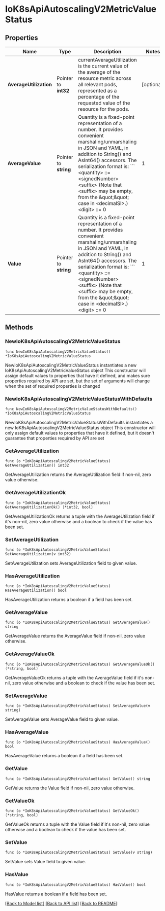 # IoK8sApiAutoscalingV2MetricValueStatus

## Properties

Name | Type | Description | Notes
------------ | ------------- | ------------- | -------------
**AverageUtilization** | Pointer to **int32** | currentAverageUtilization is the current value of the average of the resource metric across all relevant pods, represented as a percentage of the requested value of the resource for the pods. | [optional] 
**AverageValue** | Pointer to **string** | Quantity is a fixed-point representation of a number. It provides convenient marshaling/unmarshaling in JSON and YAML, in addition to String() and AsInt64() accessors.  The serialization format is:  &#x60;&#x60;&#x60; &lt;quantity&gt;        ::&#x3D; &lt;signedNumber&gt;&lt;suffix&gt;   (Note that &lt;suffix&gt; may be empty, from the \&quot;\&quot; case in &lt;decimalSI&gt;.)  &lt;digit&gt;           ::&#x3D; 0 | 1 | ... | 9 &lt;digits&gt;          ::&#x3D; &lt;digit&gt; | &lt;digit&gt;&lt;digits&gt; &lt;number&gt;          ::&#x3D; &lt;digits&gt; | &lt;digits&gt;.&lt;digits&gt; | &lt;digits&gt;. | .&lt;digits&gt; &lt;sign&gt;            ::&#x3D; \&quot;+\&quot; | \&quot;-\&quot; &lt;signedNumber&gt;    ::&#x3D; &lt;number&gt; | &lt;sign&gt;&lt;number&gt; &lt;suffix&gt;          ::&#x3D; &lt;binarySI&gt; | &lt;decimalExponent&gt; | &lt;decimalSI&gt; &lt;binarySI&gt;        ::&#x3D; Ki | Mi | Gi | Ti | Pi | Ei   (International System of units; See: http://physics.nist.gov/cuu/Units/binary.html)  &lt;decimalSI&gt;       ::&#x3D; m | \&quot;\&quot; | k | M | G | T | P | E   (Note that 1024 &#x3D; 1Ki but 1000 &#x3D; 1k; I didn&#39;t choose the capitalization.)  &lt;decimalExponent&gt; ::&#x3D; \&quot;e\&quot; &lt;signedNumber&gt; | \&quot;E\&quot; &lt;signedNumber&gt; &#x60;&#x60;&#x60;  No matter which of the three exponent forms is used, no quantity may represent a number greater than 2^63-1 in magnitude, nor may it have more than 3 decimal places. Numbers larger or more precise will be capped or rounded up. (E.g.: 0.1m will rounded up to 1m.) This may be extended in the future if we require larger or smaller quantities.  When a Quantity is parsed from a string, it will remember the type of suffix it had, and will use the same type again when it is serialized.  Before serializing, Quantity will be put in \&quot;canonical form\&quot;. This means that Exponent/suffix will be adjusted up or down (with a corresponding increase or decrease in Mantissa) such that:  - No precision is lost - No fractional digits will be emitted - The exponent (or suffix) is as large as possible.  The sign will be omitted unless the number is negative.  Examples:  - 1.5 will be serialized as \&quot;1500m\&quot; - 1.5Gi will be serialized as \&quot;1536Mi\&quot;  Note that the quantity will NEVER be internally represented by a floating point number. That is the whole point of this exercise.  Non-canonical values will still parse as long as they are well formed, but will be re-emitted in their canonical form. (So always use canonical form, or don&#39;t diff.)  This format is intended to make it difficult to use these numbers without writing some sort of special handling code in the hopes that that will cause implementors to also use a fixed point implementation. | [optional] 
**Value** | Pointer to **string** | Quantity is a fixed-point representation of a number. It provides convenient marshaling/unmarshaling in JSON and YAML, in addition to String() and AsInt64() accessors.  The serialization format is:  &#x60;&#x60;&#x60; &lt;quantity&gt;        ::&#x3D; &lt;signedNumber&gt;&lt;suffix&gt;   (Note that &lt;suffix&gt; may be empty, from the \&quot;\&quot; case in &lt;decimalSI&gt;.)  &lt;digit&gt;           ::&#x3D; 0 | 1 | ... | 9 &lt;digits&gt;          ::&#x3D; &lt;digit&gt; | &lt;digit&gt;&lt;digits&gt; &lt;number&gt;          ::&#x3D; &lt;digits&gt; | &lt;digits&gt;.&lt;digits&gt; | &lt;digits&gt;. | .&lt;digits&gt; &lt;sign&gt;            ::&#x3D; \&quot;+\&quot; | \&quot;-\&quot; &lt;signedNumber&gt;    ::&#x3D; &lt;number&gt; | &lt;sign&gt;&lt;number&gt; &lt;suffix&gt;          ::&#x3D; &lt;binarySI&gt; | &lt;decimalExponent&gt; | &lt;decimalSI&gt; &lt;binarySI&gt;        ::&#x3D; Ki | Mi | Gi | Ti | Pi | Ei   (International System of units; See: http://physics.nist.gov/cuu/Units/binary.html)  &lt;decimalSI&gt;       ::&#x3D; m | \&quot;\&quot; | k | M | G | T | P | E   (Note that 1024 &#x3D; 1Ki but 1000 &#x3D; 1k; I didn&#39;t choose the capitalization.)  &lt;decimalExponent&gt; ::&#x3D; \&quot;e\&quot; &lt;signedNumber&gt; | \&quot;E\&quot; &lt;signedNumber&gt; &#x60;&#x60;&#x60;  No matter which of the three exponent forms is used, no quantity may represent a number greater than 2^63-1 in magnitude, nor may it have more than 3 decimal places. Numbers larger or more precise will be capped or rounded up. (E.g.: 0.1m will rounded up to 1m.) This may be extended in the future if we require larger or smaller quantities.  When a Quantity is parsed from a string, it will remember the type of suffix it had, and will use the same type again when it is serialized.  Before serializing, Quantity will be put in \&quot;canonical form\&quot;. This means that Exponent/suffix will be adjusted up or down (with a corresponding increase or decrease in Mantissa) such that:  - No precision is lost - No fractional digits will be emitted - The exponent (or suffix) is as large as possible.  The sign will be omitted unless the number is negative.  Examples:  - 1.5 will be serialized as \&quot;1500m\&quot; - 1.5Gi will be serialized as \&quot;1536Mi\&quot;  Note that the quantity will NEVER be internally represented by a floating point number. That is the whole point of this exercise.  Non-canonical values will still parse as long as they are well formed, but will be re-emitted in their canonical form. (So always use canonical form, or don&#39;t diff.)  This format is intended to make it difficult to use these numbers without writing some sort of special handling code in the hopes that that will cause implementors to also use a fixed point implementation. | [optional] 

## Methods

### NewIoK8sApiAutoscalingV2MetricValueStatus

`func NewIoK8sApiAutoscalingV2MetricValueStatus() *IoK8sApiAutoscalingV2MetricValueStatus`

NewIoK8sApiAutoscalingV2MetricValueStatus instantiates a new IoK8sApiAutoscalingV2MetricValueStatus object
This constructor will assign default values to properties that have it defined,
and makes sure properties required by API are set, but the set of arguments
will change when the set of required properties is changed

### NewIoK8sApiAutoscalingV2MetricValueStatusWithDefaults

`func NewIoK8sApiAutoscalingV2MetricValueStatusWithDefaults() *IoK8sApiAutoscalingV2MetricValueStatus`

NewIoK8sApiAutoscalingV2MetricValueStatusWithDefaults instantiates a new IoK8sApiAutoscalingV2MetricValueStatus object
This constructor will only assign default values to properties that have it defined,
but it doesn't guarantee that properties required by API are set

### GetAverageUtilization

`func (o *IoK8sApiAutoscalingV2MetricValueStatus) GetAverageUtilization() int32`

GetAverageUtilization returns the AverageUtilization field if non-nil, zero value otherwise.

### GetAverageUtilizationOk

`func (o *IoK8sApiAutoscalingV2MetricValueStatus) GetAverageUtilizationOk() (*int32, bool)`

GetAverageUtilizationOk returns a tuple with the AverageUtilization field if it's non-nil, zero value otherwise
and a boolean to check if the value has been set.

### SetAverageUtilization

`func (o *IoK8sApiAutoscalingV2MetricValueStatus) SetAverageUtilization(v int32)`

SetAverageUtilization sets AverageUtilization field to given value.

### HasAverageUtilization

`func (o *IoK8sApiAutoscalingV2MetricValueStatus) HasAverageUtilization() bool`

HasAverageUtilization returns a boolean if a field has been set.

### GetAverageValue

`func (o *IoK8sApiAutoscalingV2MetricValueStatus) GetAverageValue() string`

GetAverageValue returns the AverageValue field if non-nil, zero value otherwise.

### GetAverageValueOk

`func (o *IoK8sApiAutoscalingV2MetricValueStatus) GetAverageValueOk() (*string, bool)`

GetAverageValueOk returns a tuple with the AverageValue field if it's non-nil, zero value otherwise
and a boolean to check if the value has been set.

### SetAverageValue

`func (o *IoK8sApiAutoscalingV2MetricValueStatus) SetAverageValue(v string)`

SetAverageValue sets AverageValue field to given value.

### HasAverageValue

`func (o *IoK8sApiAutoscalingV2MetricValueStatus) HasAverageValue() bool`

HasAverageValue returns a boolean if a field has been set.

### GetValue

`func (o *IoK8sApiAutoscalingV2MetricValueStatus) GetValue() string`

GetValue returns the Value field if non-nil, zero value otherwise.

### GetValueOk

`func (o *IoK8sApiAutoscalingV2MetricValueStatus) GetValueOk() (*string, bool)`

GetValueOk returns a tuple with the Value field if it's non-nil, zero value otherwise
and a boolean to check if the value has been set.

### SetValue

`func (o *IoK8sApiAutoscalingV2MetricValueStatus) SetValue(v string)`

SetValue sets Value field to given value.

### HasValue

`func (o *IoK8sApiAutoscalingV2MetricValueStatus) HasValue() bool`

HasValue returns a boolean if a field has been set.


[[Back to Model list]](../README.md#documentation-for-models) [[Back to API list]](../README.md#documentation-for-api-endpoints) [[Back to README]](../README.md)



